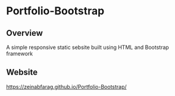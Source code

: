 # Portfolio-Bootstrap

## Overview
A simple responsive static sebsite built using HTML and Bootstrap framework

## Website

https://zeinabfarag.github.io/Portfolio-Bootstrap/
